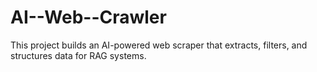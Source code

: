 # AI--Web--Crawler
This project builds an AI-powered web scraper that extracts, filters, and structures data for RAG systems.